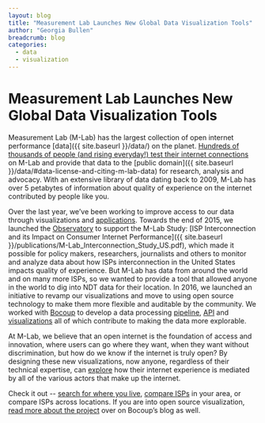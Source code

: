 ```yaml
---
layout: blog
title: "Measurement Lab Launches New Global Data Visualization Tools"
author: "Georgia Bullen"
breadcrumb: blog
categories:
  - data
  - visualization
---
```


# Measurement Lab Launches New Global Data Visualization Tools

Measurement Lab (M-Lab) has the largest collection of open internet performance [data]({{ site.baseurl }}/data/) on the planet. [Hundreds of thousands of people (and rising everyday!) test their internet connections](https://viz.measurementlab.net/) on M-Lab and provide that data to the [public domain]({{ site.baseurl }}/data/#data-license-and-citing-m-lab-data) for research, analysis and advocacy. With an extensive library of data dating back to 2009, M-Lab has over 5 petabytes of information about quality of experience on the internet contributed by people like you.<!--more-->

Over the last year, we’ve been working to improve access to our data through visualizations and [applications](https://www.newamerica.org/oti/press-releases/seattle-launches-broadband-speed-test-in-partnership-with-oti/). Towards the end of 2015, we launched the [Observatory](https://www.measurementlab.net/observatory/) to support the M-Lab Study: [ISP Interconnection and its Impact on Consumer Internet Performance]({{ site.baseurl }}/publications/M-Lab_Interconnection_Study_US.pdf), which made it possible for policy makers, researchers, journalists and others to monitor and analyze data about how ISPs interconnection in the United States impacts quality of experience. But M-Lab has data from around the world and on many more ISPs, so we wanted to provide a tool that allowed anyone in the world to dig into NDT data for their location. In 2016, we launched an initiative to revamp our visualizations and move to using open source technology to make them more flexible and auditable by the community. We worked with [Bocoup](https://bocoup.com/datavis) to develop a data processing [pipeline](https://github.com/m-lab/mlab-vis-pipeline), [API](https://github.com/m-lab/mlab-vis-api) and [visualizations](https://github.com/m-lab/mlab-vis-client) all of which contribute to making the data more explorable.

At M-Lab, we believe that an open internet is the foundation of access and innovation, where users can go where they want, when they want without discrimination, but how do we know if the internet is truly open? By designing these new visualizations, now anyone, regardless of their technical expertise, can [explore](https://viz.measurementlab.net/) how their internet experience is mediated by all of the various actors that make up the internet.

Check it out -- [search for where you live](http://viz.measurementlab.net/), [compare ISPs](https://viz.measurementlab.net/compare/location) in your area, or compare ISPs across locations. If you are into open source visualization, [read more about the project](https://bocoup.com/work/measurement-lab) over on Bocoup’s blog as well.